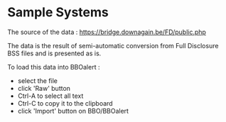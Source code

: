 # Sample Systems

The source of the data : https://bridge.downagain.be/FD/public.php

The data is the result of semi-automatic conversion from Full Disclosure BSS files and is presented as is.

To load this data into BBOalert :

- select the file
- click 'Raw' button
- Ctrl-A to select all text
- Ctrl-C to copy it to the clipboard
- click 'Import' button on BBO/BBOalert
